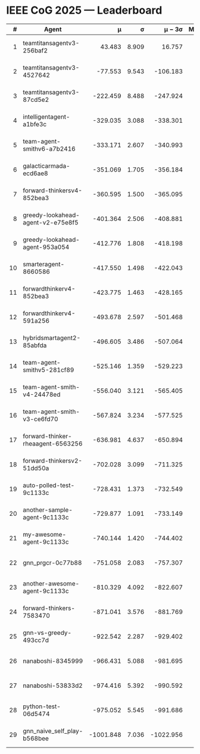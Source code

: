 # IEEE CoG 2025 — Leaderboard

| # | Agent | μ | σ | μ − 3σ | Matches | Updated |
|---:|---|---:|---:|---:|---:|---|
| 1 | teamtitansagentv3-256baf2 | 43.483 | 8.909 | 16.757 | 20696 | 2025-08-24 22:41 |
| 2 | teamtitansagentv3-4527642 | -77.553 | 9.543 | -106.183 | 20190 | 2025-08-24 22:41 |
| 3 | teamtitansagentv3-87cd5e2 | -222.459 | 8.488 | -247.924 | 21146 | 2025-08-24 22:41 |
| 4 | intelligentagent-a1bfe3c | -329.035 | 3.088 | -338.301 | 17062 | 2025-08-24 22:41 |
| 5 | team-agent-smithv6-a7b2416 | -333.171 | 2.607 | -340.993 | 20080 | 2025-08-24 22:41 |
| 6 | galacticarmada-ecd6ae8 | -351.069 | 1.705 | -356.184 | 18880 | 2025-08-24 22:41 |
| 7 | forward-thinkersv4-852bea3 | -360.595 | 1.500 | -365.095 | 16333 | 2025-08-24 22:41 |
| 8 | greedy-lookahead-agent-v2-e75e8f5 | -401.364 | 2.506 | -408.881 | 20700 | 2025-08-24 22:41 |
| 9 | greedy-lookahead-agent-953a054 | -412.776 | 1.808 | -418.198 | 18500 | 2025-08-24 22:41 |
| 10 | smarteragent-8660586 | -417.550 | 1.498 | -422.043 | 16953 | 2025-08-24 22:41 |
| 11 | forwardthinkerv4-852bea3 | -423.775 | 1.463 | -428.165 | 16920 | 2025-08-24 22:41 |
| 12 | forwardthinkerv4-591a256 | -493.678 | 2.597 | -501.468 | 16595 | 2025-08-24 22:41 |
| 13 | hybridsmartagent2-85abfda | -496.605 | 3.486 | -507.064 | 16675 | 2025-08-24 22:41 |
| 14 | team-agent-smithv5-281cf89 | -525.146 | 1.359 | -529.223 | 19540 | 2025-08-24 22:41 |
| 15 | team-agent-smith-v4-24478ed | -556.040 | 3.121 | -565.405 | 20336 | 2025-08-24 22:41 |
| 16 | team-agent-smith-v3-ce6fd70 | -567.824 | 3.234 | -577.525 | 20656 | 2025-08-24 22:41 |
| 17 | forward-thinker-rheaagent-6563256 | -636.981 | 4.637 | -650.894 | 19038 | 2025-08-24 22:41 |
| 18 | forward-thinkersv2-51dd50a | -702.028 | 3.099 | -711.325 | 19578 | 2025-08-24 22:41 |
| 19 | auto-polled-test-9c1133c | -728.431 | 1.373 | -732.549 | 20720 | 2025-08-24 22:41 |
| 20 | another-sample-agent-9c1133c | -729.877 | 1.091 | -733.149 | 20320 | 2025-08-24 22:41 |
| 21 | my-awesome-agent-9c1133c | -740.144 | 1.420 | -744.402 | 20300 | 2025-08-24 22:41 |
| 22 | gnn_prgcr-0c77b88 | -751.058 | 2.083 | -757.307 | 17740 | 2025-08-24 22:41 |
| 23 | another-awesome-agent-9c1133c | -810.329 | 4.092 | -822.607 | 21400 | 2025-08-24 22:41 |
| 24 | forward-thinkers-7583470 | -871.041 | 3.576 | -881.769 | 18440 | 2025-08-24 22:41 |
| 25 | gnn-vs-greedy-493cc7d | -922.542 | 2.287 | -929.402 | 15660 | 2025-08-24 22:41 |
| 26 | nanaboshi-8345999 | -966.431 | 5.088 | -981.695 | 16370 | 2025-08-24 22:41 |
| 27 | nanaboshi-53833d2 | -974.416 | 5.392 | -990.592 | 15640 | 2025-08-24 22:41 |
| 28 | python-test-06d5474 | -975.052 | 5.545 | -991.686 | 16150 | 2025-08-24 22:41 |
| 29 | gnn_naive_self_play-b568bee | -1001.848 | 7.036 | -1022.956 | 16080 | 2025-08-24 22:41 |
